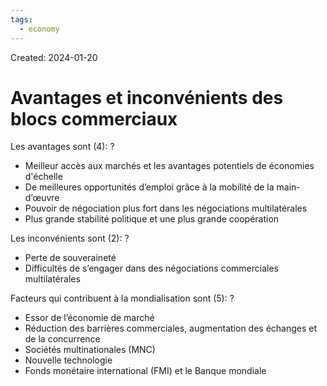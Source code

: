 ```yaml
---
tags:
  - economy
---
```

Created: 2024-01-20

# Avantages et inconvénients des blocs commerciaux

Les avantages sont (4):
?
- Meilleur accès aux marchés et les avantages potentiels de économies d'échelle
- De meilleures opportunités d’emploi grâce à la mobilité de la main-d’œuvre
- Pouvoir de négociation plus fort dans les négociations multilatérales
- Plus grande stabilité politique et une plus grande coopération
<!--SR:!2024-01-27,2,150-->

Les inconvénients sont (2):
?
- Perte de souveraineté
- Difficultés de s’engager dans des négociations commerciales multilatérales
<!--SR:!2024-01-25,1,190-->

Facteurs qui contribuent à la mondialisation sont (5):
?
- Essor de l’économie de marché
- Réduction des barrières commerciales, augmentation des échanges et de la concurrence
- Sociétés multinationales (MNC)
- Nouvelle technologie
- Fonds monétaire international (FMI) et le Banque mondiale
<!--SR:!2024-01-27,4,230-->